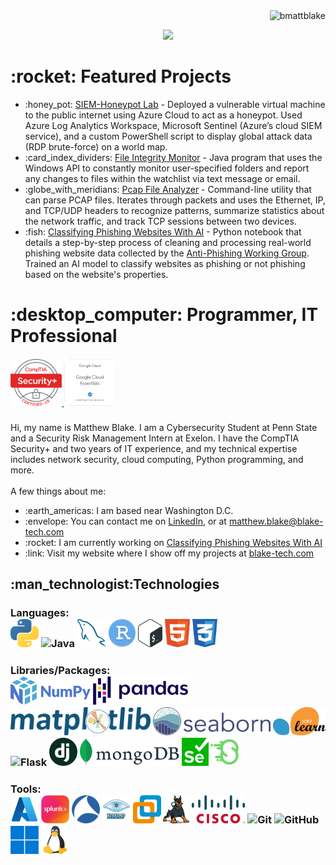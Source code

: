 <img align="right" src="https://visitor-badge.laobi.icu/badge?page_id=bmattblake.bmattblake" alt="bmattblake">    
<br>
<p align="center">
  <a href="https://git.io/typing-svg">
    <img src="https://readme-typing-svg.herokuapp.com/?lines=Hi!+%F0%9F%91%8B+I'm+Matthew;Nice+to+meet+you!!&center=true&size=30">
  </a>
  <h1> :rocket: Featured Projects </h1>
  <p>
  <ul>
    <li> 
      :honey_pot: <a href="https://github.com/bmattblake/SIEM-Honeypot-Lab">SIEM-Honeypot Lab</a> - Deployed a vulnerable virtual machine to the public internet using Azure Cloud to act as a honeypot. Used Azure Log Analytics Workspace, Microsoft Sentinel (Azure’s cloud SIEM service), and a custom PowerShell script to display global attack data (RDP brute-force) on a world map.
    </li>
    <li> 
      :card_index_dividers: <a href="https://github.com/bmattblake/Sentinel-File-Inegrity-Monitor">File Integrity Monitor</a> - Java program that uses the Windows API to constantly monitor user-specified folders and report any changes to files within the watchlist via text message or email.
    </li>
    <li> 
      :globe_with_meridians: <a href="https://github.com/bmattblake/IQ-PCAP-Analyzer">Pcap File Analyzer</a> - Command-line utility that can parse PCAP files. Iterates through packets and uses the Ethernet, IP, and TCP/UDP headers to recognize patterns, summarize statistics about the network traffic, and track TCP sessions between two devices.
    </li>
    <li>
      :fish: <a href="https://github.com/bmattblake/Classifying-Phishing-Websites-With-AI/tree/main">Classifying Phishing Websites With AI</a> - Python notebook that details a step-by-step process of cleaning and processing real-world phishing website data collected by the <a href="https://apwg.org/trendsreports/">Anti-Phishing Working Group</a>. Trained an AI model to classify websites as phishing or not phishing based on the website's properties.
    </li>
  </ul>
  </p>
   <h1>	:desktop_computer: Programmer, IT Professional</h1>
  <h5>
  <a href="https://www.certmetrics.com/comptia/public/verification.aspx?code=5KBQCGXVNV0PVSWJ">
    <img title="CompTIA Security+" height="75" src="images/secplus.png">
  </a>
  <a href="https://www.cloudskillsboost.google/public_profiles/90e22f31-1c63-453f-ab95-7e33d6e0bd1a/badges/1611953">
    <img title="Google Cloud Essentials Badge" height="75" src="images/gcp_essentials.png">
  </a>
  </h5>
<p>
  Hi, my name is Matthew Blake. I am a Cybersecurity Student at Penn State and a Security Risk Management Intern at Exelon. I have the CompTIA Security+ and two years of IT experience, and my technical expertise includes network security, cloud computing, Python programming, and more. 
  <br>
  <br>
  A few things about me:
  <ul>
    <li> :earth_americas: I am based near Washington D.C.</li>
    <li> :envelope: You can contact me on <a href="https://www.linkedin.com/in/matthew-at-psu/"> LinkedIn</a>, or at <a href="mailto:matthew.blake@blake-tech.com"> matthew.blake@blake-tech.com</a></li>
    <li> :rocket: I am currently working on <a href="https://github.com/bmattblake/Classifying-Phishing-Websites-With-AI">Classifying Phishing Websites With AI</a></li>
    <li> :link: Visit my website where I show off my projects at <a href="https://blake-tech.com">blake-tech.com</a></li>
  </ul>
</p>
<h2> :man_technologist:Technologies</h2>
<h3>
  Languages: <br>
  <img title="Python" height="45" src="images/python.png">
  <img title="Java" height="45" src="images/java-original.svg">
  <img title="MySQL" height="45" src="images/mysql.png">
  <img title="R" height="45" src="images/rstudio.png">
  <img title="Bash" height="45" src="images/bash.png">
  <img title="HTML5" height="45" src="images/html5.png">
  <img title="CSS" height="45" src="images/css.png">
</h3>
<be>

<h3>
  Libraries/Packages: <br>
  <img title="NumPy" height="45" src="images/numpy.png">
  <img title="Pandas" height="45" src="images/pandas.png">
  <img title="Matplotlib" height="45" src="images/matplotlib.png">
  <img title="Seaborn" height="45" src="images/seaborn.png">
  <img title="Scikit Learn" height="45" src="images/Scikit_learn.png">
  <img title="Flask" height="45" src="images/flask.png">
  <img title="Django" height="45" src="images/django.png">
  <img title="MonngoDB" height="45" src="images/mongodb.png">
  <img title="Selenium" height="45" src="images/selenium.png">
  <img title="Scapy" height="45" src="images/scapy.png">
</h3>
<h3>
  Tools: <br>
  <img title="Azure" height="45" src="images/azure.png">
  <img title="Splunk" height="45" src="images/splunk.png">
  <img title="Wireshark" height="45" src="images/wireshark.png">
  <img title="Nmap" height="45" src="images/nmap.png">
  <img title="VMware" height="45" src="images/vmware.png">
  <img title="Autopsy" height="45" src="images/autopsy.png">
  <img title="Cisco" height="45" src="images/cisco.png">
  <img title="Git" height="45" src="images/git-original.svg">
  <img title="GitHub" height="45" src="images/github.svg">
  <img title="Windows" height="45" src="images/windows.png">
  <img title="Linux" height="45" src="images/linux.png">
</h3>
